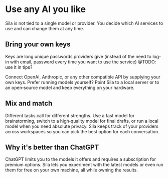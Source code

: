 # Use any AI you like

Sila is not tied to a single model or provider. You decide which AI services to use and can change them at any time.

## Bring your own keys
Keys are long unique passwords providers give (instead of the need to log-in with email, password every time you want to use the service) @TODO: use it in tips?

Connect OpenAI, Anthropic, or any other compatible API by supplying your own keys. Prefer running models yourself? Point Sila to a local server or to an open‑source model and keep everything on your hardware.

## Mix and match

Different tasks call for different strengths. Use a fast model for brainstorming, switch to a high‑quality model for final drafts, or run a local model when you need absolute privacy. Sila keeps track of your providers across workspaces so you can pick the best option for each conversation.

## Why it's better than ChatGPT

ChatGPT limits you to the models it offers and requires a subscription for premium options. Sila lets you experiment with the latest models or even run them for free on your own machine, all while owning the results.
